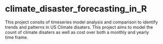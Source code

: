# climate_disaster_forecasting_in_R
This project consits of timeseries model analysis and comparison to identify trends and patterns in US Climate disaters. This project aims to model the count of climate disaters as well as cost over both a monthly and yearly time frame.

